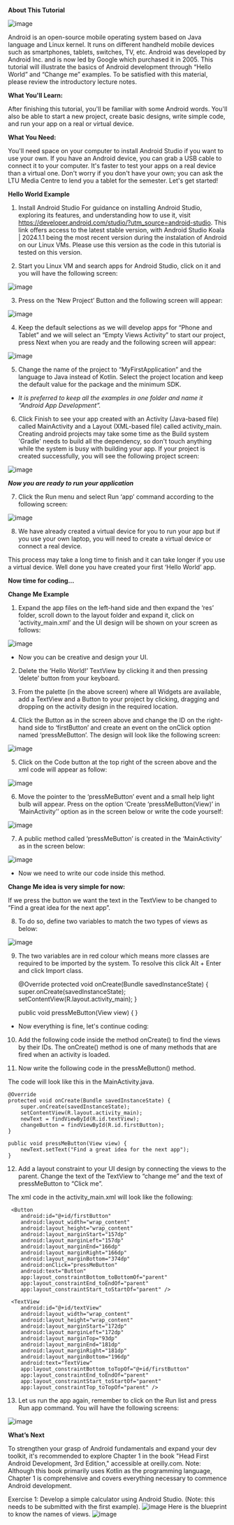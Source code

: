 **About This Tutorial**


![image](uploads/7e766148270fd32ad121f48164e0b921/image.png)

Android is an open-source mobile operating system based on Java language and Linux kernel. It runs on different handheld mobile devices such as smartphones, tablets, switches, TV, etc. Android was developed by Android Inc. and is now led by Google which purchased it in 2005. This tutorial will illustrate the basics of Android development through “Hello World” and “Change me” examples. To be satisfied with this material, please review the introductory lecture notes. 

**What You'll Learn:**

After finishing this tutorial, you'll be familiar with some Android words. You'll also be able to start a new project, create basic designs, write simple code, and run your app on a real or virtual device.

**What You Need:**

You'll need space on your computer to install Android Studio if you want to use your own. If you have an Android device, you can grab a USB cable to connect it to your computer. It's faster to test your apps on a real device than a virtual one. Don't worry if you don't have your own; you can ask the LTU Media Centre to lend you a tablet for the semester. Let's get started!

**Hello World Example**

1. Install Android Studio 
For guidance on installing Android Studio, exploring its features, and understanding how to use it, visit https://developer.android.com/studio/?utm_source=android-studio. This link offers access to the latest stable version, with Android Studio Koala | 2024.1.1 being the most recent version during the instalation of Android on our Linux VMs. Please use this version as the code in this tutorial is tested on this version. 

2. Start you Linux VM and search apps for Android Studio, click on it and you will have the following screen: 

![image](https://github.com/user-attachments/assets/2fd3910d-3727-4aa1-af95-39f7e4aaac8b)


3. Press on the ‘New Project’ Button and the following screen will appear:

![image](https://github.com/user-attachments/assets/23e4d8d3-4de4-4884-af25-8ff85c96ce3d)

4. Keep the default selections as we will develop apps for “Phone and Tablet” and we will select an “Empty Views Activity” to start our project, press Next when you are ready and the following screen will appear:

![image](https://github.com/user-attachments/assets/633a331a-7c30-46c5-967c-141218a2bfd9)

5. Change the name of the project to “MyFirstApplication” and the language to Java instead of Kotlin. Select the project location and keep the default value for the package and the minimum SDK.

- _It is preferred to keep all the examples in one folder and name it “Android App Development”._ 

6. Click Finish to see your app created with an Activity (Java-based file) called MainActivity and a Layout (XML-based file) called activity_main. Creating android projects may take some time as the Build system 'Gradle' needs to build all the dependency, so don't touch anything while the system is busy with building your app. If your project is created successfully, you will see the following project screen:

![image](https://github.com/user-attachments/assets/a2a4bc16-22c4-4f69-a4ca-35bd6554745e)

_**Now you are ready to run your application**_

7. Click the Run menu and select Run ‘app’ command according to the following screen:

![image](https://github.com/user-attachments/assets/872c190a-6120-4315-ac96-0007b921048e)
 
8. We have already created a virtual device for you to run your app but if you use your own laptop, you will need to create a virtual device or connect a real device.
  
This process may take a long time to finish and it can take longer if you use a virtual device. 
Well done you have created your first ‘Hello World’ app.

**Now time for coding…**

**Change Me Example**

1. Expand the app files on the left-hand side and then expand the ‘res’ folder, scroll down to the layout folder and expand it, click on ‘activity_main.xml’ and  the UI design will be shown on your screen as follows:

![image](https://github.com/user-attachments/assets/8d51d715-2a81-4780-b2a4-d2aaa29970c7)

- Now you can be creative and design your UI.
 
2. Delete the ‘Hello World!’ TextView by clicking it and then pressing ‘delete’ button from your keyboard. 

3. From the palette (in the above screen) where all Widgets are available, add a TextView and a Button to your project by clicking, dragging and dropping on the activity design in the required location. 

4. Click the Button as in the screen above and change the ID on the right-hand side to ‘firstButton’ and create an event on the onClick option named ‘pressMeButton’. The design will look like the following screen:

![image](https://github.com/user-attachments/assets/30dd9021-0ca2-4b70-b06b-b6f176d34853)
 
5. Click on the Code button at the top right of the screen above and the xml code will appear as follow: 

![image](https://github.com/user-attachments/assets/36ccf6db-a9a9-4bcc-8b36-ad2a1d160e81)
 
6. Move the pointer to the ‘pressMeButton’ event and a small help light bulb will appear. Press on the option ‘Create ‘pressMeButton(View)’ in ‘MainActivity’’ option as in the screen below or write the code yourself:

![image](uploads/83c2d8abd6a1398246463aa6bd3f569d/image.png)
  
7. A public method called ‘pressMeButton’ is created in the ‘MainActivity’ as in the screen below:

![image](uploads/95e2b3a9887012ed251421345de7e5ea/image.png)
 
- Now we need to write our code inside this method.


**Change Me idea is very simple for now:**

If we press the button we want the text in the TextView to be changed to “Find a great idea for the next app”. 

8. To do so, define two variables to match the two types of views as below:

![image](uploads/a351c23e84d2616155b72c299afb91a1/image.png)

9. The two variables are in red colour which means more classes are required to be imported by the system. To resolve this click Alt + Enter and click Import class.

    @Override
    protected void onCreate(Bundle savedInstanceState) {
        super.onCreate(savedInstanceState);
        setContentView(R.layout.activity_main);
    }

    public void pressMeButton(View view) {
    }
 
- Now everything is fine, let's continue coding:
 
10. Add the following code inside the method onCreate() to find the views by their IDs. The onCreate() method is one of many methods that are fired when an activity is loaded.  
 
11. Now write the following code in the pressMeButton() method.
 
The code will look like this in the MainActivity.java.
 
 
    @Override
    protected void onCreate(Bundle savedInstanceState) {
        super.onCreate(savedInstanceState);
        setContentView(R.layout.activity_main);
        newText = findViewById(R.id.textView);
        changeButton = findViewById(R.id.firstButton);
    }

    public void pressMeButton(View view) {
        newText.setText("Find a great idea for the next app");
    }

12. Add a layout constraint to your UI design by connecting the views to the parent. Change the text of the TextView to “change me” and the text of pressMeButton to “Click me”.
 
The xml code in the activity_main.xml will look like the following: 

     <Button
        android:id="@+id/firstButton"
        android:layout_width="wrap_content"
        android:layout_height="wrap_content"
        android:layout_marginStart="157dp"
        android:layout_marginLeft="157dp"
        android:layout_marginEnd="166dp"
        android:layout_marginRight="166dp"
        android:layout_marginBottom="374dp"
        android:onClick="pressMeButton"
        android:text="Button"
        app:layout_constraintBottom_toBottomOf="parent"
        app:layout_constraintEnd_toEndOf="parent"
        app:layout_constraintStart_toStartOf="parent" />

     <TextView
        android:id="@+id/textView"
        android:layout_width="wrap_content"
        android:layout_height="wrap_content"
        android:layout_marginStart="172dp"
        android:layout_marginLeft="172dp"
        android:layout_marginTop="93dp"
        android:layout_marginEnd="181dp"
        android:layout_marginRight="181dp"
        android:layout_marginBottom="196dp"
        android:text="TextView"
        app:layout_constraintBottom_toTopOf="@+id/firstButton"
        app:layout_constraintEnd_toEndOf="parent"
        app:layout_constraintStart_toStartOf="parent"
        app:layout_constraintTop_toTopOf="parent" />
 
13. Let us run the app again, remember to click on the Run list and press Run app command. You will have the following screens:
 
![image](uploads/5a96782ae204d167d44bb6543fb436ee/image.png)

**What’s Next**

To strengthen your grasp of Android fundamentals and expand your dev toolkit, it's recommended to explore Chapter 1 in the book "Head First Android Development, 3rd Edition," accessible at oreilly.com. Note: Although this book primarily uses Kotlin as the programming language, Chapter 1 is comprehensive and covers everything necessary to commence Android development.

Exercise 1: Develop a simple calculator using Android Studio. 
(Note: this needs to be submitted with the first example).
![image](https://github.com/DrAShabut/AndroidDev/assets/146723487/5542a98b-b56d-4fb5-a035-d55d32dc55f2)
Here is the blueprint to know the names of views.
![image](https://github.com/DrAShabut/AndroidDev/assets/146723487/58c0cdd3-28de-483c-b288-74a8c0585288)

